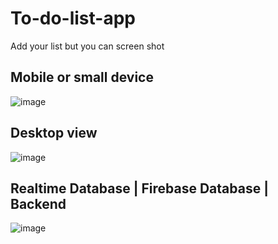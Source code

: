 # To-do-list-app
Add your list but you can screen shot 
## Mobile or small device
![image](https://github.com/watchout254/To-do-list-app/assets/88248852/709d887d-e143-4753-a503-0f9a98e7410f)

## Desktop view 
![image](https://github.com/watchout254/To-do-list-app/assets/88248852/1ab93d4a-b1a1-4a19-ab00-7cdb907d023a)

## Realtime Database | Firebase Database | Backend 
![image](https://github.com/watchout254/To-do-list-app/assets/88248852/aa5e4c07-4d7f-40fe-a88b-3a936b1b72b2)
